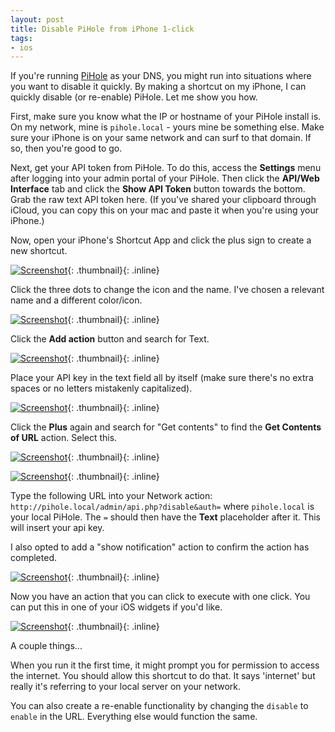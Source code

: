 ```yaml
---
layout: post
title: Disable PiHole from iPhone 1-click
tags:
- ios
---
```

If you're running [PiHole](https://pi-hole.net/) as your DNS, you might run into situations where you want to disable it quickly. By making a shortcut on my iPhone, I can quickly disable (or re-enable) PiHole.  Let me show you how.

First, make sure you know what the IP or hostname of your PiHole install is. On my network, mine is `pihole.local` - yours mine be something else.  Make sure your iPhone is on your same network and can surf to that domain.  If so, then you're good to go.

Next, get your API token from PiHole.  To do this, access the **Settings** menu after logging into your admin portal of your PiHole.  Then click the **API/Web Interface** tab and click the **Show API Token** button towards the bottom.  Grab the raw text API token here.  (If you've shared your clipboard through iCloud, you can copy this on your mac and paste it when you're using your iPhone.)

Now, open your iPhone's Shortcut App and click the plus sign to create a new shortcut.

[![Screenshot](/uploads/2021/disable-pihole-1.png)](/uploads/2021/disable-pihole-1.png){: .thumbnail}{: .inline}

Click the three dots to change the icon and the name. I've chosen a relevant name and a different color/icon.

[![Screenshot](/uploads/2021/disable-pihole-2.png)](/uploads/2021/disable-pihole-2.png){: .thumbnail}{: .inline}

Click the **Add action** button and search for Text.

[![Screenshot](/uploads/2021/disable-pihole-3.png)](/uploads/2021/disable-pihole-3.png){: .thumbnail}{: .inline}

Place your API key in the text field all by itself (make sure there's no extra spaces or no letters mistakenly capitalized).

[![Screenshot](/uploads/2021/disable-pihole-4.png)](/uploads/2021/disable-pihole-4.png){: .thumbnail}{: .inline}

Click the **Plus** again and search for "Get contents" to find the **Get Contents of URL** action.  Select this.

[![Screenshot](/uploads/2021/disable-pihole-5.png)](/uploads/2021/disable-pihole-5.png){: .thumbnail}{: .inline}

[![Screenshot](/uploads/2021/disable-pihole-6.png)](/uploads/2021/disable-pihole-6.png){: .thumbnail}{: .inline}

Type the following URL into your Network action: `http://pihole.local/admin/api.php?disable&auth=` where `pihole.local` is your local PiHole.  The `=` should then have the **Text** placeholder after it. This will insert your api key.

I also opted to add a "show notification" action to confirm the action has completed.

[![Screenshot](/uploads/2021/disable-pihole-7.png)](/uploads/2021/disable-pihole-7.png){: .thumbnail}{: .inline}

Now you have an action that you can click to execute with one click. You can put this in one of your iOS widgets if you'd like.  

[![Screenshot](/uploads/2021/disable-pihole-8.png)](/uploads/2021/disable-pihole-8.png){: .thumbnail}{: .inline}

A couple things...

When you run it the first time, it might prompt you for permission to access the internet.  You should allow this shortcut to do that.  It says 'internet' but really it's referring to your local server on your network.

You can also create a re-enable functionality by changing the `disable` to `enable` in the URL.  Everything else would function the same.

